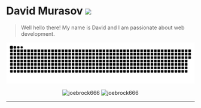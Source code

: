 # David Murasov  ![](https://komarev.com/ghpvc/?username=joebrock666&color=lightgrey)

> Well hello there! My name is David and I am passionate about web development.

<img src="contributions.svg">
<br />
<p align="center"> <img src="https://github-readme-stats.vercel.app/api?username=joebrock666&show_icons=true&theme=gotham" alt="joebrock666" /> <img src="https://github-readme-stats.vercel.app/api/top-langs/?username=joebrock666&count_private=false&hide=tsql&langs_count=7&theme=gotham&layout=compact" alt="joebrock666" /></p>

---
